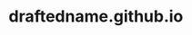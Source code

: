 # draftedname.github.io
<head>
  <script async src="https://pagead2.googlesyndication.com/pagead/js/adsbygoogle.js?client=ca-pub-5341162463616680"
     crossorigin="anonymous"></script>
</head>
